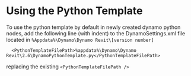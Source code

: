 # Using the Python Template

To use the python template by default in newly created dynamo python nodes, add the following line (with indent) to the DynamoSettings.xml file located in
`%Appdata%\Dynamo\Dynamo Revit\[version number]`
```
  <PythonTemplateFilePath>%appdata%\Dynamo\Dynamo Revit\2.6\DynamoPythonTemplate.py</PythonTemplateFilePath>
```
replacing the existing `<PythonTemplateFilePath />`
